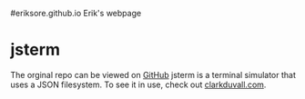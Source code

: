 #eriksore.github.io
Erik's webpage

# jsterm
The orginal repo can be viewed on [GitHub](https://github.com/clarkduvall/jsterm)
jsterm is a terminal simulator that uses a JSON filesystem. To see it in use,
check out [clarkduvall.com](http://clarkduvall.com).

